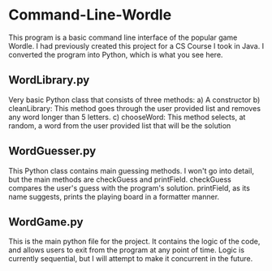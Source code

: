 # Command-Line-Wordle

This program is a basic command line interface of the popular game Wordle. I had previously created this project for a CS Course I took in Java. I converted the program into Python, which is what you see here.

## WordLibrary.py
Very basic Python class that consists of three methods:
 a) A constructor
 b) cleanLibrary: This method goes through the user provided list and removes any word longer than 5 letters.
 c) chooseWord: This method selects, at random, a word from the user provided list that will be the solution

## WordGuesser.py
This Python class contains main guessing methods. I won't go into detail, but the main methods are checkGuess and printField. checkGuess compares the user's guess with the program's solution. printField, as its name suggests, prints the playing board in a formatter manner.

## WordGame.py
This is the main python file for the project. It contains the logic of the code, and allows users to exit from the program at any point of time. Logic is currently sequential, but I will attempt to make it concurrent in the future.

